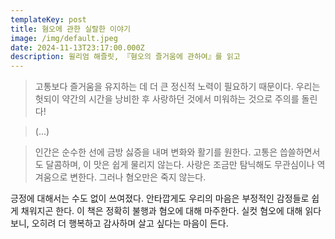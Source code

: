```yaml
---
templateKey: post
title: 혐오에 관한 실랄한 이야기
image: /img/default.jpeg
date: 2024-11-13T23:17:00.000Z
description: 윌리엄 해즐릿, 『혐오의 즐거움에 관하여』를 읽고
---
```



> 고통보다 즐거움을 유지하는 데 더 큰 정신적 노력이 필요하기 때문이다. 우리는 헛되이 약간의 시간을 낭비한 후 사랑하던 것에서 미워하는 것으로 주의를 돌린다!

>(...)

>인간은 순수한 선에 금방 싫증을 내며 변화와 활기를 원한다. 고통은 씁쓸하면서도 달콤하며, 이 맛은 쉽게 물리지 않는다. 사랑은 조금만 탐닉해도 무관심이나 역겨움으로 변한다. 그러나 혐오만은 죽지 않는다.

긍정에 대해서는 수도 없이 쓰여졌다. 안타깝게도 우리의 마음은 부정적인 감정들로 쉽게 채워지곤 한다. 이 책은 정확히 불행과 혐오에 대해 마주한다. 실컷 혐오에 대해 읽다 보니, 오히려 더 행복하고 감사하며 살고 싶다는 마음이 든다.
